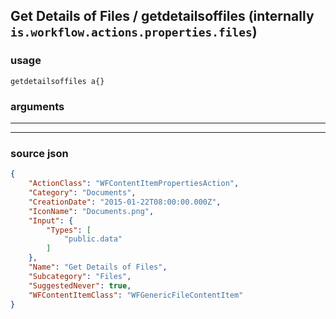 
## Get Details of Files / getdetailsoffiles (internally `is.workflow.actions.properties.files`)



### usage
```
getdetailsoffiles a{}
```

### arguments

---



---

### source json

```json
{
	"ActionClass": "WFContentItemPropertiesAction",
	"Category": "Documents",
	"CreationDate": "2015-01-22T08:00:00.000Z",
	"IconName": "Documents.png",
	"Input": {
		"Types": [
			"public.data"
		]
	},
	"Name": "Get Details of Files",
	"Subcategory": "Files",
	"SuggestedNever": true,
	"WFContentItemClass": "WFGenericFileContentItem"
}
```
